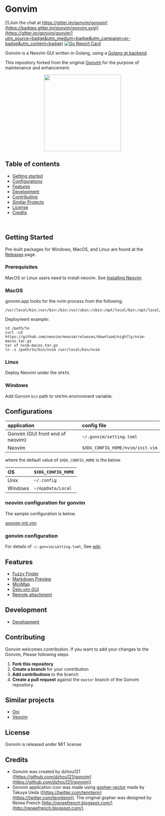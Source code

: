 
# Gonvim

[![Join the chat at https://gitter.im/gonvim/gonvim](https://badges.gitter.im/gonvim/gonvim.svg)](https://gitter.im/gonvim/gonvim?utm_source=badge&utm_medium=badge&utm_campaign=pr-badge&utm_content=badge)
[![Go Report Card](https://goreportcard.com/badge/github.com/akiyosi/gonvim)](https://goreportcard.com/report/github.com/akiyosi/gonvim)

Gonvim is a Neovim GUI written in Golang, using a [Golang qt backend](https://github.com/therecipe/qt).
 
This repository forked from the original [Gonvim](https://github.com/dzhou121/gonvim) for the purpose of maintenance and enhancement.


<p align="center">
<img src="https://raw.githubusercontent.com/wiki/akiyosi/gonvim/images/gopher-with-neovim.png" width="250" align="top" >
</p>

## Table of contents

- [Getting started](#getting-started)
- [Configurations](#configurations)
- [Features](#features)
- [Development](#development)
- [Contributing](#contributing)
- [Similar Projects](#similar-projects)
- [License](#license)
- [Credits](#credits)

<br>

## Getting Started
Pre-built packages for Windows, MacOS, and Linux are found at the [Releases](https://github.com/akiyosi/gonvim/releases) page.


### Prerequisites
MacOS or Linux users need to install neovim. See [Installing Neovim](https://github.com/neovim/neovim/wiki/Installing-Neovim)

### MacOS
gonvim.app looks for the nvim process from the following.

```
/usr/local/bin:/usr/bin:/bin:/usr/sbin:/sbin:/opt/local/bin:/opt/local/sbin
```

Deployment example:

```
cd /path/to
curl -LO https://github.com/neovim/neovim/releases/download/nightly/nvim-macos.tar.gz
tar xf nvim-macos.tar.gz
ln -s /path/to/bin/nvim /usr/local/bin/nvim
```

### Linux
Deploy Neovim under the `$PATH`.

### Windows
Add Gonvim `bin` path to `%PATH%` environment variable.



## Configurations

| application | config file |
|:------------|:------------|
| Gonvim (GUI front end of neovim) | `~/.gonvim/setting.toml` |
| Neovim      | `$XDG_CONFIG_HOME/nvim/init.vim` |

where the default value of `$XDG_CONFIG_HOME` is the below.

| OS      |  `$XDG_CONFIG_HOME`  |
|:--------|:---------------------|
| Unix    |  `~/.config`         |
| Windows |  `~/AppData/Local`   |

### neovim configuration for gonvim

The sample configuration is below.

[gonvim-init.vim](https://github.com/akiyosi/gonvim-init.vim)

### gonvim configuration

For details of `~/.gonvim/setting.toml`, See [wiki](https://github.com/akiyosi/gonvim/wiki/Configurations)



## Features

* [Fuzzy Finder](https://github.com/akiyosi/gonvim/wiki/Features#fuzzy-finder-in-gui)
* [Markdown Preview](https://github.com/akiyosi/gonvim/wiki/Features#markdown-preview)
* [MiniMap](https://github.com/akiyosi/gonvim/wiki/Features#minimap)
* [Dein.vim GUI](https://github.com/akiyosi/gonvim/wiki/Features#deinvim-gui)
* [Remote attachment](https://github.com/akiyosi/gonvim/wiki/Configurations#remote-attachment)


## Development

* [Development](https://github.com/akiyosi/gonvim/wiki/Development)



## Contributing
Gonvim welcomes contribution. If you want to add your changes to the Gonvim, Please following steps

1. **Fork this repository**
1. **Create a branch** for your contribution
1. **Add contributions** to the branch
1. **Create a pull request** against the `master` branch of the Gonvim repository.


## Similar projects

* [Oni](https://github.com/onivim/oni)
* [Veonim](https://github.com/veonim/veonim)



## License
Gonvim is released under MIT license


## Credits

* Gonvim was created by dzhou121 ([https://github.com/dzhou121/gonvim](https://github.com/dzhou121/gonvim))
* Gonvim application icon was made using [gopher-vector](https://github.com/golang-samples/gopher-vector) made by Takuya Ueda ([https://twitter.com/tenntenn](https://twitter.com/tenntenn)). The original gopher was designed by Renee French [http://reneefrench.blogspot.com/](http://reneefrench.blogspot.com/).



